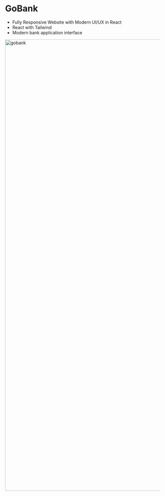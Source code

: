 # GoBank

* Fully Responsive Website with Modern UI/UX in React 
* React with Tailwind
* Modern bank application interface

<img width="1469" alt="gobank" src="https://github.com/svarts/gobank_app/assets/74327991/1711ca3a-6954-4d6f-9ff7-f86e341d7579">
